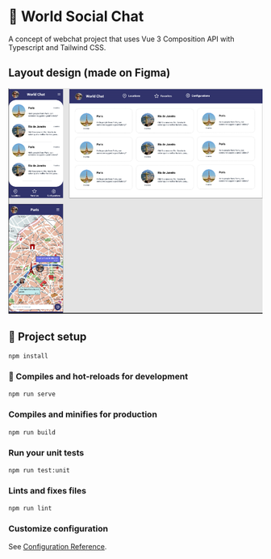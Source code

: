 # 💬 World Social Chat

A concept of webchat project that uses Vue 3 Composition API with Typescript and Tailwind CSS.

## Layout design (made on Figma)

![](https://raw.githubusercontent.com/leonardothizon/world-social-chat/main/src/assets/layout.png)

## 🔧 Project setup
```
npm install
```

### 🚀 Compiles and hot-reloads for development
```
npm run serve
```

### Compiles and minifies for production
```
npm run build
```

### Run your unit tests
```
npm run test:unit
```

### Lints and fixes files
```
npm run lint
```

### Customize configuration
See [Configuration Reference](https://cli.vuejs.org/config/).
